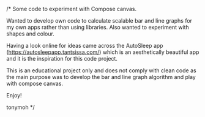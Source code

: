/*
Some code to experiment with Compose canvas.

Wanted to develop own code to calculate scalable bar and line graphs for my own apps rather than
using libraries. Also wanted to experiment with shapes and colour.

Having a look online for ideas came across the AutoSleep app (https://autosleepapp.tantsissa.com/)
which is an aesthetically beautiful app and it is the inspiration for this code project.

This is an educational project only and does not comply with clean code as the main purpose was
to develop the bar and line graph algorithm and play with compose canvas.

Enjoy!

tonymoh
 */
